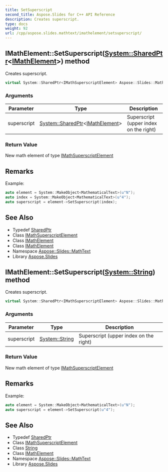 ```yaml
---
title: SetSuperscript
second_title: Aspose.Slides for C++ API Reference
description: Creates superscript.
type: docs
weight: 92
url: /cpp/aspose.slides.mathtext/imathelement/setsuperscript/
---
```

## IMathElement::SetSuperscript([System::SharedPtr](../../../system/sharedptr/)\<[IMathElement](../)\>) method


Creates superscript.

```cpp
virtual System::SharedPtr<IMathSuperscriptElement> Aspose::Slides::MathText::IMathElement::SetSuperscript(System::SharedPtr<IMathElement> superscript)=0
```


### Arguments

| Parameter | Type | Description |
| --- | --- | --- |
| superscript | [System::SharedPtr](../../../system/sharedptr/)\<[IMathElement](../)\> | Superscript (upper index on the right) |

### Return Value

New math element of type [IMathSuperscriptElement](../../imathsuperscriptelement/)
## Remarks



Example: 
```cpp
auto element = System::MakeObject<MathematicalText>(u"N");
auto index = System::MakeObject<MathematicalText>(u"4");
auto superscript = element->SetSuperscript(index);
```

## See Also

* Typedef [SharedPtr](../../../system/sharedptr/)
* Class [IMathSuperscriptElement](../../imathsuperscriptelement/)
* Class [IMathElement](../)
* Class [IMathElement](../)
* Namespace [Aspose::Slides::MathText](../../)
* Library [Aspose.Slides](../../../)
## IMathElement::SetSuperscript([System::String](../../../system/string/)) method


Creates superscript.

```cpp
virtual System::SharedPtr<IMathSuperscriptElement> Aspose::Slides::MathText::IMathElement::SetSuperscript(System::String superscript)=0
```


### Arguments

| Parameter | Type | Description |
| --- | --- | --- |
| superscript | [System::String](../../../system/string/) | Superscript (upper index on the right) |

### Return Value

New math element of type [IMathSuperscriptElement](../../imathsuperscriptelement/)
## Remarks



Example: 
```cpp
auto element = System::MakeObject<MathematicalText>(u"N");
auto superscript = element->SetSuperscript(u"4");
```

## See Also

* Typedef [SharedPtr](../../../system/sharedptr/)
* Class [IMathSuperscriptElement](../../imathsuperscriptelement/)
* Class [String](../../../system/string/)
* Class [IMathElement](../)
* Namespace [Aspose::Slides::MathText](../../)
* Library [Aspose.Slides](../../../)
